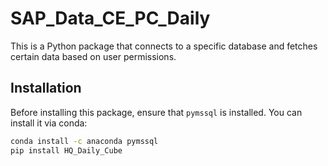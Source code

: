 # SAP_Data_CE_PC_Daily

This is a Python package that connects to a specific database and fetches certain data based on user permissions.

## Installation

Before installing this package, ensure that `pymssql` is installed. You can install it via conda:

```bash
conda install -c anaconda pymssql
pip install HQ_Daily_Cube
